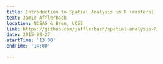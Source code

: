 ```yaml
---
title: Introduction to Spatial Analysis in R (rasters)
text: Jamie Afflerbach
location: NCEAS & Bren, UCSB
link: https://github.com/jafflerbach/spatial-analysis-R
date: 2015-08-27
startTime: '13:00'
endTime: '14:00'

---
```

